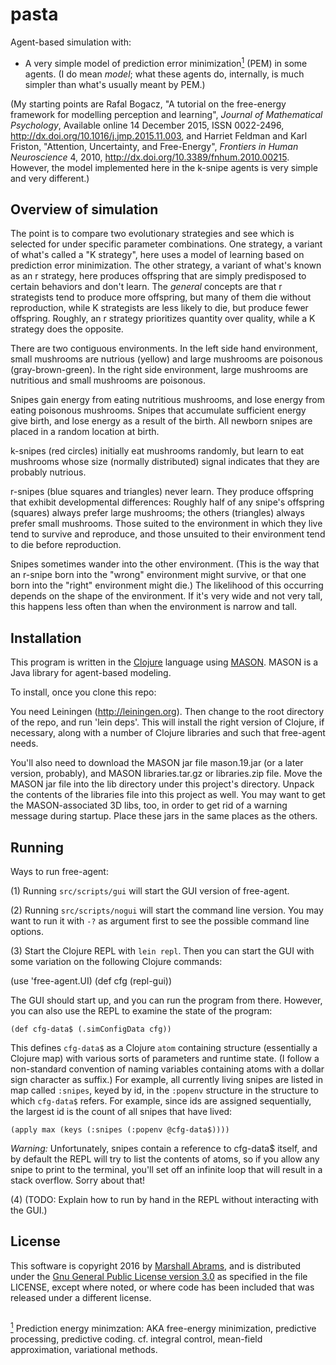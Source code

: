 # pasta

Agent-based simulation with:

* A very simple model of prediction error minimization<a
href="#WhatsPEM" id="WhatsPEMref"><sup>1</sup></a> (PEM) in
some agents.  (I do mean *model*; what these agents do, internally, is
much simpler than what's usually meant by PEM.)

(My starting points are Rafal Bogacz, "A tutorial on the free-energy
framework for modelling perception and learning", *Journal of
Mathematical Psychology*, Available online 14 December 2015, ISSN
0022-2496, http://dx.doi.org/10.1016/j.jmp.2015.11.003, and
  Harriet Feldman and Karl Friston, "Attention, Uncertainty, and
  Free-Energy", *Frontiers in Human Neuroscience* 4, 2010,
http://dx.doi.org/10.3389/fnhum.2010.00215.  However, the model
implemented here in the k-snipe agents is very simple and very
different.)

## Overview of simulation

The point is to compare two evolutionary strategies and see which is
selected for under specific parameter combinations.  One strategy, a
variant of what's called a "K strategy", here uses a model of learning
based on prediction error minimization.  The other strategy, a variant
of what's known as an r strategy, here produces offspring that are
simply predisposed to certain behaviors and don't learn.  The *general*
concepts are that r strategists tend to produce more offspring, but many
of them die without reproduction, while K strategists are less likely to
die, but produce fewer offspring.  Roughly, an r strategy prioritizes
quantity over quality, while a K strategy does the opposite.

There are two contiguous environments.  In the left side hand
environment, small mushrooms are nutrious (yellow) and large mushrooms
are poisonous (gray-brown-green).  In the right side environment, large
mushrooms are nutritious and small mushrooms are poisonous.

Snipes gain energy from eating nutritious mushrooms, and lose energy
from eating poisonous mushrooms.  Snipes that accumulate sufficient
energy give birth, and lose energy as a result of the birth.  All
newborn snipes are placed in a random location at birth.

k-snipes (red circles) initially eat mushrooms randomly, but learn to
eat mushrooms whose size (normally distributed) signal indicates that
they are probably nutrious.

r-snipes (blue squares and triangles) never learn.  They produce
offspring that exhibit developmental differences: Roughly half of any
snipe's offspring (squares) always prefer large mushrooms; the others
(triangles) always prefer small mushrooms.  Those suited to the
environment in which they live tend to survive and reproduce, and those
unsuited to their environment tend to die before reproduction.

Snipes sometimes wander into the other environment.  (This is the way
that an r-snipe born into the "wrong" environment might survive, or that
one born into the "right" environment might die.)  The likelihood of
this occurring depends on the shape of the environment. If it's very
wide and not very tall, this happens less often than when the
environment is narrow and tall.

## Installation

This program is written in the [Clojure](https://clojure.org) language
using [MASON](http://cs.gmu.edu/~eclab/projects/mason).  MASON is a
Java library for agent-based modeling.

To install, once you clone this repo:

You need Leiningen (http://leiningen.org).  Then change to the root
directory of the repo, and run 'lein deps'.  This will install the right
version of Clojure, if necessary, along with a number of Clojure
libraries and such that free-agent needs.

You'll also need to download the MASON jar file mason.19.jar (or a later
version, probably), and MASON libraries.tar.gz or libraries.zip file.
Move the MASON jar file into the lib directory under this project's
directory. Unpack the contents of the libraries file into this project
as well.   You may want to get the MASON-associated 3D libs, too, in
order to get rid of a warning message during startup.  Place these
jars in the same places as the others.

## Running

Ways to run free-agent:

(1) Running `src/scripts/gui` will start the GUI version of free-agent.

(2) Running `src/scripts/nogui` will start the command line version.  You
may want to run it with `-?` as argument first to see the possible command
line options.

(3) Start the Clojure REPL with `lein repl`.  Then you can start the
   GUI with some variation on the following Clojure commands:

   (use 'free-agent.UI)
   (def cfg (repl-gui))

The GUI should start up, and you can run the program from there.
However, you can also use the REPL to examine the state of the
program:

    (def cfg-data$ (.simConfigData cfg))

This defines `cfg-data$` as a Clojure `atom` containing structure
(essentially a Clojure map) with various sorts of parameters and
runtime state.  (I follow a non-standard convention of naming
variables containing atoms with a dollar sign character as suffix.)
For example, all currently living snipes are listed in map called
`:snipes`, keyed by id, in the `:popenv` structure in the structure to
which `cfg-data$` refers. For example, since ids are assigned
sequentially, the largest id is the count of all snipes that have
lived:

    (apply max (keys (:snipes (:popenv @cfg-data$))))

*Warning:* Unfortunately, snipes contain a reference to cfg-data$ itself,
and by default the REPL will try to list the contents of atoms, so if
you allow any snipe to print to the terminal, you'll set off an
infinite loop that will result in a stack overflow.  Sorry about that!

(4) (TODO: Explain how to run by hand in the REPL without interacting
with the GUI.) 


## License

This software is copyright 2016 by [Marshall
Abrams](http://members.logical.net/~marshall/), and is distributed
under the [Gnu General Public License version
3.0](http://www.gnu.org/copyleft/gpl.html) as specified in the file
LICENSE, except where noted, or where code has been included that was
released under a different license.

##

<a id="WhatsPEM" href="#WhatsPEMref"><sup>1</sup></a> Prediction energy minimzation: AKA free-energy minimization, predictive
processing, predictive coding. cf. integral control, mean-field
approximation, variational methods.
